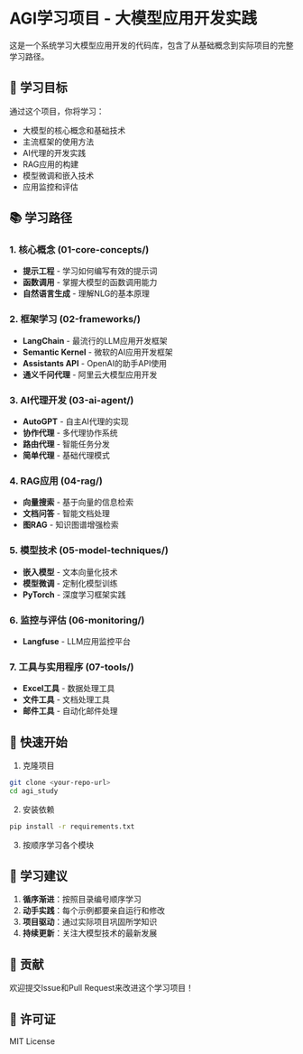# AGI学习项目 - 大模型应用开发实践

这是一个系统学习大模型应用开发的代码库，包含了从基础概念到实际项目的完整学习路径。

## 🎯 学习目标

通过这个项目，你将学习：
- 大模型的核心概念和基础技术
- 主流框架的使用方法
- AI代理的开发实践
- RAG应用的构建
- 模型微调和嵌入技术
- 应用监控和评估

## 📚 学习路径

### 1. 核心概念 (01-core-concepts/)
- **提示工程** - 学习如何编写有效的提示词
- **函数调用** - 掌握大模型的函数调用能力
- **自然语言生成** - 理解NLG的基本原理

### 2. 框架学习 (02-frameworks/)
- **LangChain** - 最流行的LLM应用开发框架
- **Semantic Kernel** - 微软的AI应用开发框架
- **Assistants API** - OpenAI的助手API使用
- **通义千问代理** - 阿里云大模型应用开发

### 3. AI代理开发 (03-ai-agent/)
- **AutoGPT** - 自主AI代理的实现
- **协作代理** - 多代理协作系统
- **路由代理** - 智能任务分发
- **简单代理** - 基础代理模式

### 4. RAG应用 (04-rag/)
- **向量搜索** - 基于向量的信息检索
- **文档问答** - 智能文档处理
- **图RAG** - 知识图谱增强检索

### 5. 模型技术 (05-model-techniques/)
- **嵌入模型** - 文本向量化技术
- **模型微调** - 定制化模型训练
- **PyTorch** - 深度学习框架实践

### 6. 监控与评估 (06-monitoring/)
- **Langfuse** - LLM应用监控平台

### 7. 工具与实用程序 (07-tools/)
- **Excel工具** - 数据处理工具
- **文件工具** - 文档处理工具
- **邮件工具** - 自动化邮件处理

## 🚀 快速开始

1. 克隆项目
```bash
git clone <your-repo-url>
cd agi_study
```

2. 安装依赖
```bash
pip install -r requirements.txt
```

3. 按顺序学习各个模块

## 📖 学习建议

1. **循序渐进**：按照目录编号顺序学习
2. **动手实践**：每个示例都要亲自运行和修改
3. **项目驱动**：通过实际项目巩固所学知识
4. **持续更新**：关注大模型技术的最新发展

## 🤝 贡献

欢迎提交Issue和Pull Request来改进这个学习项目！

## 📄 许可证

MIT License
